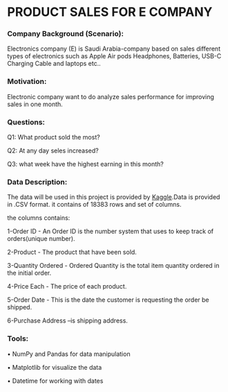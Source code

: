 # PRODUCT SALES FOR E COMPANY


### Company Background (Scenario):

Electronics company (E) is Saudi Arabia-company based on sales different types of electronics such as Apple Air pods Headphones, Batteries, USB-C Charging Cable and laptops etc..

### Motivation:

Electronic company want to do analyze sales performance for improving sales in one month.


### Questions:

Q1: What product sold the most?

Q2: At any day seles increased?

Q3: what week have the highest earning in this month?


### Data Description:

The data will be used in this project is provided by <a href="https://www.kaggle.com/knightbearr/sales-product-data">Kaggle</a>.Data is provided in .CSV format. it contains of 18383 rows and set of columns.

the columns contains:

1-Order ID - An Order ID is the number system that uses to keep track of orders(unique number).

2-Product - The product that have been sold.

3-Quantity Ordered - Ordered Quantity is the total item quantity ordered in the initial order.

4-Price Each - The price of each product.

5-Order Date - This is the date the customer is requesting the order be shipped.

6-Purchase Address –is shipping address.


### Tools:

•	NumPy and Pandas for data manipulation

•	Matplotlib for visualize the data

•	Datetime for working with dates



